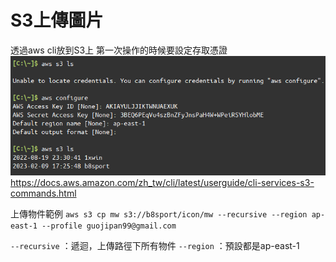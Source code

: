 # S3上傳圖片

透過aws cli放到S3上
第一次操作的時候要設定存取憑證
![Snipaste_2023-09-08_16-34-31.png](../_resources/Snipaste_2023-09-08_16-34-31.png)
https://docs.aws.amazon.com/zh_tw/cli/latest/userguide/cli-services-s3-commands.html

上傳物件範例
`aws s3 cp mw s3://b8sport/icon/mw --recursive --region ap-east-1 --profile guojipan99@gmail.com`

`--recursive` ：遞迴，上傳路徑下所有物件
`--region` ：預設都是ap-east-1
